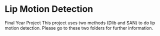 # Lip Motion Detection
Final Year Project
This project uses two methods (Dlib and SAN) to do lip motion detection.
Please go to these two folders for further information.
